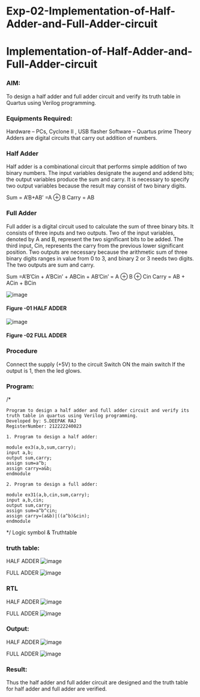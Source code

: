 # Exp-02-Implementation-of-Half-Adder-and-Full-Adder-circuit

# Implementation-of-Half-Adder-and-Full-Adder-circuit
### AIM:
To design a half adder and full adder circuit and verify its truth table in Quartus using Verilog programming.

### Equipments Required:
Hardware – PCs, Cyclone II , USB flasher
Software – Quartus prime
Theory
Adders are digital circuits that carry out addition of numbers.

### Half Adder
Half adder is a combinational circuit that performs simple addition of two binary numbers. The input variables designate the augend and addend bits; the output variables produce the sum and carry. It is necessary to specify two output variables because the result may consist of two binary digits.

Sum = A’B+AB’ =A ⊕ B Carry = AB

### Full Adder
Full adder is a digital circuit used to calculate the sum of three binary bits. It consists of three inputs and two outputs. Two of the input variables, denoted by A and B, represent the two significant bits to be added. The third input, Cin, represents the carry from the previous lower significant position. Two outputs are necessary because the arithmetic sum of three binary digits ranges in value from 0 to 3, and binary 2 or 3 needs two digits. The two outputs are sum and carry.

Sum =A’B’Cin + A’BCin’ + ABCin + AB’Cin’ = A ⊕ B ⊕ Cin Carry = AB + ACin + BCin

 ![image](https://user-images.githubusercontent.com/36288975/163552156-a13e5a56-c638-4110-97d9-8896907c8d25.png)

#### Figure -01 HALF ADDER 


![image](https://user-images.githubusercontent.com/36288975/163552057-b3547877-6d07-45b4-b7e0-bcfebfad9e1d.png)

#### Figure -02 FULL ADDER 

### Procedure

Connect the supply (+5V) to the circuit
Switch ON the main switch
If the output is 1, then the led glows.
### 
### Program:
/*
```
Program to design a half adder and full adder circuit and verify its truth table in quartus using Verilog programming.
Developed by: S.DEEPAK RAJ
RegisterNumber: 212222240023

1. Program to design a half adder:

module ex3(a,b,sum,carry);
input a,b;
output sum,carry;
assign sum=a^b;
assign carry=a&b;
endmodule 

2. Program to design a full adder:

module ex31(a,b,cin,sum,carry);
input a,b,cin;
output sum,carry;
assign sum=a^b^cin;
assign carry=(a&b)|((a^b)&cin);
endmodule
```
*/
Logic symbol & Truthtable
### truth table:
HALF ADDER
![image](https://github.com/DEEPAK2200233/Exp-02-Implementation-of-Half-Adder-and-Full-Adder-circuit/assets/118707676/3997d75f-ad92-490f-bc3c-481cca7f848c)

FULL ADDER
![image](https://github.com/DEEPAK2200233/Exp-02-Implementation-of-Half-Adder-and-Full-Adder-circuit/assets/118707676/7aaa15c7-2a06-4a2c-b42e-61856eb4d214)

### RTL
HALF ADDER
![image](https://github.com/DEEPAK2200233/Exp-02-Implementation-of-Half-Adder-and-Full-Adder-circuit/assets/118707676/80ea57ad-1c1a-4f74-aae6-6f28e55113ad)

FULL ADDER
![image](https://github.com/DEEPAK2200233/Exp-02-Implementation-of-Half-Adder-and-Full-Adder-circuit/assets/118707676/cd28e6e7-1760-473a-87a2-ce9e48d14b9d)


### Output:
HALF ADDER
![image](https://github.com/DEEPAK2200233/Exp-02-Implementation-of-Half-Adder-and-Full-Adder-circuit/assets/118707676/42dd380c-6b40-4d59-9265-605667c833ff)

FULL ADDER
![image](https://github.com/DEEPAK2200233/Exp-02-Implementation-of-Half-Adder-and-Full-Adder-circuit/assets/118707676/04858110-2c34-4946-a5ce-659e76c3a727)

### Result:
Thus the half adder and full adder circuit are designed and the truth table for half adder and full adder are verified.


